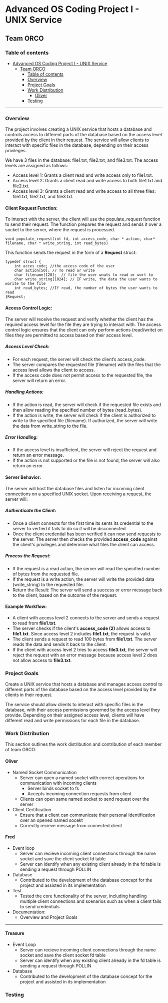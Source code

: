 # Advanced OS Coding Project I - UNIX Service

## Team ORCO

### Table of contents

- [Advanced OS Coding Project I - UNIX Service](#advanced-os-coding-project-i---unix-service)
  - [Team ORCO](#team-orco)
    - [Table of contents](#table-of-contents)
    - [Overview](#overview)
    - [Project Goals](#project-goals)
    - [Work Distribution](#work-distribution)
      - [Oliver](#oliver)
    - [Testing](#testing)

---

### Overview

The project involves creating a UNIX service that hosts a database and controls access to different parts of the database based on the access level provided by the client in their request. The service will allow clients to interact with specific files in the database, depending on their access privileges.

We have 3 files in the database: file1.txt, file2.txt, and file3.txt. The access levels are assigned as follows:

  - Access level 1: Grants a client read and write access only to file1.txt.
  - Access level 2: Grants a client read and write access to both file1.txt and file2.txt.
  - Access level 3: Grants a client read and write access to all three files: file1.txt, file2.txt, and file3.txt.

#### Client Request Function:

To interact with the server, the client will use the populate_request function to send their request. The function prepares the request and sends it over a socket to the server, where the request is processed.

``` 
void populate_request(int fd, int access_code, char * action, char* filename, char * write_string, int read_bytes)
```
This function sends the request in the form of a **Request** struct:
```
typedef struct {
    int acces_code; //the access code of the user
    char action[50]; // To read or write
    char filename[128];  // file the user wnats to read or wort to
    char write_string[1024]; // IF write, the data the user wants to worite to the file
    int read_bytes; //If read, the number of bytes the user wants to read
}Request;
```

#### Access Control Logic:

The server will receive the request and verify whether the client has the required access level for the file they are trying to interact with. The access control logic ensures that the client can only perform actions (read/write) on files they are permitted to access based on their access level.

  ##### Access Level Check:
  - For each request, the server will check the client’s access_code.
  - The server compares the requested file (filename) with the files that the access level allows the client to access.
  - If the access code does not permit access to the requested file, the server will return an error.

  ##### Handling Actions:
  - If the action is read, the server will check if the requested file exists and then allow reading the specified number of bytes (read_bytes).
  - If the action is write, the server will check if the client is authorized to write to the specified file (filename). If authorized, the server will write the data from write_string to the file.

  ##### Error Handling:
  - If the access level is insufficient, the server will reject the request and return an error message.
  - If the action is not supported or the file is not found, the server will also return an error.

  #### Server Behavior:

The server will host the database files and listen for incoming client connections on a specified UNIX socket. Upon receiving a request, the server will:

  ##### Authenticate the Client: 
  - Once a client connects for the first time its sents its credential to the server to verfied it fails to do so it will be disconnected
  - Once the client credential has been verified it can now send requests to the server. The server then checks the provided **access_code** against the client's privileges and determine what files the client can access.
  ##### Process the Request:
  - If the request is a read action, the server will read the specified number of bytes from the requested file.
  - If the request is a write action, the server will write the provided data (write_string) to the requested file.
  - Return the Result: The server will send a success or error message back to the client, based on the outcome of the request.

  #### Example Workflow:

  - A client with access level 2 connects to the server and sends a request to read from **file1.txt**.
  - The server checks if the client's **access_code (2)** allows access to **file1.txt**. Since access level 2 includes **file1.txt**, the request is valid.
  - The client sends a request to read 100 bytes from **file1.txt**. The server reads the data and sends it back to the client.
  - If the client with access level 2 tries to access **file3.txt**, the server will reject the request with an error message because access level 2 does not allow access to **file3.txt**.

### Project Goals

Create a UNIX service that hosts a database and manages access control to different parts of the database based on the access level provided by the clients in their request.

The service should allow clients to interact with specific files in the database, with their access permissions governed by the access level they provide. Depending on their assigned access level, clients will have different read and write permissions for each file in the database.

### Work Distribution

This section outlines the work distribution and contribution of each member of team ORCO.

#### Oliver

- Named Socket Communication
  - Server can open a named socket with correct operations for communication with incoming clients
    - Server binds socket to fs
    - Accepts incoming connection requests from client
  - Clients can open same named socket to send request over the server
- Client Certification
  - Ensure that a client can communicate their personal identification over an opened named socekt
  - Correctly recieve message from connected client

#### Fred

- Event loop 
  - Server can recieve incoming client connections through the name socket and save the client socket fd 
  table
  - Server can identify when any existing client already in the fd table is sending a request through POLLIN
- Database
  - Contributed to the development of the database concept for the project and assisted in its implementation
- Test
  - Tested the core functionality of the server, including handling multiple client connections and scenarios such as when a client fails to send credentials
- Documentation:
  - Overview and Project Goals
---
#### Treasure
- Event Loop
  - Server can recieve incoming client connections through the name socket and save the client socket fd 
  table
  - Server can identify when any existing client already in the fd table is sending a request through POLLIN
- Database
  - Contributed to the development of the database concept for the project and assisted in its implementation
### Testing
